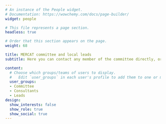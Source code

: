 ```yaml
---
# An instance of the People widget.
# Documentation: https://wowchemy.com/docs/page-builder/
widget: people

# This file represents a page section.
headless: true

# Order that this section appears on the page.
weight: 68

title: MERCAT committee and local leads
subtitle: Here you can contact any member of the committee directly, or one of our consultant leads at a hospital around the region.

content:
  # Choose which groups/teams of users to display.
  #   Edit `user_groups` in each user's profile to add them to one or more of these groups.
  user_groups:
  - Committee
  - Consultants
  - Leads
design:
  show_interests: false
  show_role: true
  show_social: true
---
```

